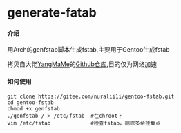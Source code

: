 # generate-fatab

#### 介绍
用Arch的genfstab脚本生成fstab,主要用于Gentoo生成fstab

拷贝自大佬[YangMaMe](https://blog.yangmame.org)的[Github仓库](https://Github.com/yangmame/Gentoo-Installer),目的仅为网络加速

#### 如何使用

```
git clone https://gitee.com/nuralii1i/gentoo-fstab.git
cd gentoo-fstab
chmod +x genfstab
./genfstab / > /etc/fstab  #在chroot下
vim /etc/fstab             #检查fstab，删除多余挂载点

```